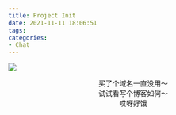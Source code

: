 ```yaml
---
title: Project Init
date: 2021-11-11 18:06:51
tags:
categories:
- Chat
---
```

![](pic.jpg)

<center>买了个域名一直没用～</center>

<center>试试看写个博客如何～</center>

<center>哎呀好饿</center>


